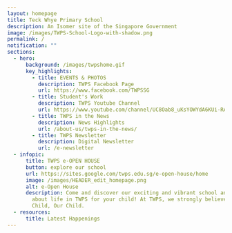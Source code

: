 ```yaml
---
layout: homepage
title: Teck Whye Primary School
description: An Isomer site of the Singapore Government
image: /images/TWPS-School-Logo-with-shadow.png
permalink: /
notification: ""
sections:
  - hero:
      background: /images/twpshome.gif
      key_highlights:
        - title: EVENTS & PHOTOS
          description: TWPS Facebook Page
          url: https://www.facebook.com/TWPSSG
        - title: Student's Work
          description: TWPS Youtube Channel
          url: https://www.youtube.com/channel/UC8Oab8_uKsYOWYdA6KUi-RA
        - title: TWPS in the News
          description: News Highlights
          url: /about-us/twps-in-the-news/
        - title: TWPS Newsletter
          description: Digital Newsletter
          url: /e-newsletter
  - infopic:
      title: TWPS e-OPEN HOUSE
      button: explore our school
      url: https://sites.google.com/twps.edu.sg/e-open-house/home
      image: /images/HEADER_edit_homepage.png
      alt: e-Open House
      description: Come and discover our exciting and vibrant school and find out more
        about life in TWPS for your child! At TWPS, we strongly believe in Every
        Child, Our Child.
  - resources:
      title: Latest Happenings
---
```

